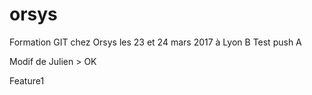 ﻿# orsys
Formation GIT chez Orsys les 23 et 24 mars 2017 à Lyon
B
Test push
A


Modif de Julien > OK

Feature1
